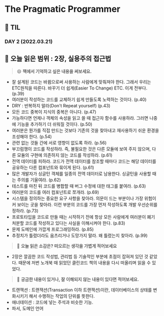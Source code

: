 # The Pragmatic Programmer
## :pencil: TIL  
### DAY 2 (2022.03.21)
:book: 오늘 읽은 범위 : 2장, 실용주의 접근법
---
> :smile: **책에서 기억하고 싶은 내용을 써보세요.**
 - 잘 설계된 코드는 바뀜으로써 사용하는 사람에게 맞춰져야 한다. 그래서 우리는 ETC원칙을 따른다. 바꾸기 더 쉽게(Easier To Change) ETC. 이게 전부다. (p.39)
 - 여러분이 작성하는 코드를 교체하기 쉽게 만들도록 노력하는 것이다. (p.40)
 - DRY : 반복하지 말라(Don't Repeat yourself) (p.43)
 - 모든 코드 중복이 지식의 중복은 아니다. (p.47)
 - 가능하다면 언제나 객체의 속성을 읽고 쓸 때 접근자 함수를 사용하라. 그러면 나중에 기능을 추가하기 더 쉬워질 것이다. (p.50)
 - 여러분은 뭔가를 직접 만드는 것보다 기존의 것을 찾아내고 재사용하기 쉬운 환경을 조성해야 한다. (p.54)
 - 관련 없는 것들 간에 서로 영향이 없도록 하라. (p.56)
 - 부끄럼쟁이 코드를 작성하라. 즉, 불필요한 것은 다른 모듈에 보여 주지 않으며, 다른 모듈의 구현에 의존하지 않는 코드를 작성하라. (p.61)
 - 전역 데이터를 피하라. 코드가 전역 데이터를 참조할 때마다 코드는 해당 데이터를 공유하는 다른 컴포넌트와 묶이게 된다. (p.61)
 - 많은 개발자가 싱글턴 객체를 일종의 전역 데이터로 남용한다. 싱글턴을 사용할 때는 주의를 기울여라. (p.62)
 - 테스트를 마친 뒤 코드를 병합할 때 버그 수정에 대한 태그를 붙여라. (p.63)
 - 여러분의 코드를 여러 컴포넌트로 쪼개라. (p.69)
 - 시스템을 정의하는 중요한 요구 사항을 찾아라. 의문이 드는 부분이나 가장 위험이 커 보이는 곳을 찾아라. 이런 부분의 코드를 가장 먼저 작성하도록 개발 우선순위를 정하라. (p.73)
 - 프로토타입을 코드로 만들 때는 시작하기 전에 항상 모든 사람에게 여러분이 폐기 처분할 코드를 작성하고 있다는 사실을 이해시켜야 한다. (p.83)
 - 문제 도메인에 가깝게 프로그래밍하라. (p.85)
 - 추정치가 틀렸더라도 움츠리거나 도망가지 말라. 왜 틀렸는지 찾아라. (p.99)
 
> :thinking: **오늘 읽은 소감은? 떠오르는 생각을 가볍게 적어보세요**
 - 2장은 깔끔한 코드 작성법, 관리법 등 기술적인 부분에 초점이 잡혀져 있던 것 같았다. 때문에 저번 노개북 때 읽었던 클린코드 책의 내용을 다시 떠올리며 읽을 수 있었다.

> :mag_right: **궁금한 내용이 있거나, 잘 이해되지 않는 내용이 있다면 적어보세요.**
 - 트랜잭션 : 트랜잭션(Transaction 이하 트랜잭션)이란, 데이터베이스의 상태를 변화시키기 해서 수행하는 작업의 단위를 뜻한다.
 - 애너테이션 : 코드에 넣는 주석과 비슷한 기능.
 - 파서, 도메인 언어
